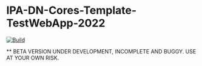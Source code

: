 # IPA-DN-Cores-Template-TestWebApp-2022
[![Build](https://github.com/IPA-CyberLab/IPA-DN-Cores-Template-TestWebApp-2022/actions/workflows/dotnet_test.yml/badge.svg)](https://github.com/IPA-CyberLab/IPA-DN-Cores-Template-TestWebApp-2022/actions)


** BETA VERSION UNDER DEVELOPMENT, INCOMPLETE AND BUGGY. USE AT YOUR OWN RISK.


